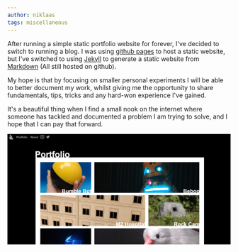 ```yaml
---
author: niklaas
tags: miscellaneous
---
```

After running a simple static portfolio website for forever, I've decided to switch to running a blog. I was using [github pages](https://pages.github.com/) to host a static website, but I've switched to using [Jekyll](https://jekyllrb.com/) to generate a static website from [Markdown](https://daringfireball.net/projects/markdown/) (All still hosted on github).

My hope is that by focusing on smaller personal experiments I will be able to better document my work, whilst giving me the opportunity to share fundamentals, tips, tricks and any hard-won experience I've gained.

It's a beautiful thing when I find a small nook on the internet where someone has tackled and documented a problem I am trying to solve, and I hope that I can pay that forward.

![A screenshot of the old niklaas.co.uk homepage](/assets/images/posts/old-website.png "The old website ...")